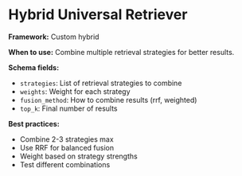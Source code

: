 # Hybrid Universal Retriever

**Framework:** Custom hybrid

**When to use:** Combine multiple retrieval strategies for better results.

**Schema fields:**
- `strategies`: List of retrieval strategies to combine
- `weights`: Weight for each strategy
- `fusion_method`: How to combine results (rrf, weighted)
- `top_k`: Final number of results

**Best practices:**
- Combine 2-3 strategies max
- Use RRF for balanced fusion
- Weight based on strategy strengths
- Test different combinations